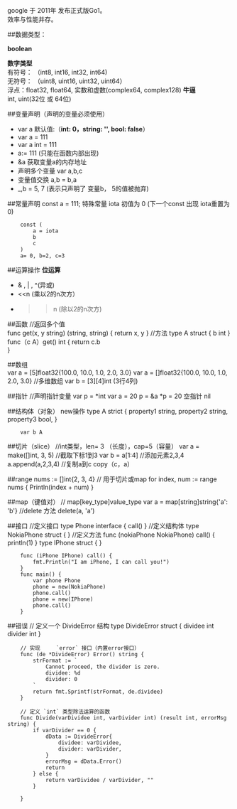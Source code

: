google 于 2011年 发布正式版Go1。  
效率与性能并存。

##数据类型：  

**boolean**  

**数字类型**  
有符号： （int8, int16, int32, int64)  
无符号： （uint8, uint16, uint32, uint64）  
浮点：float32, float64, 实数和虚数(complex64, complex128)     **牛逼**  
int, uint(32位 或 64位)

##变量声明（声明的变量必须使用）
- var a 默认值:（**int: 0，string: '', bool: false**）
- var a = 111
- var a int = 111
- a:= 111 (只能在函数内部出现)
- &a 获取变量a的内存地址
- 声明多个变量 var a,b,c
- 变量值交换 a,b = b,a 
- _,b = 5, 7 (表示只声明了 变量b， 5的值被抛弃)

##常量声明
const a = 111;
特殊常量 iota 初值为 0  (下一个const 出现 iota重置为 0)

		const (
			a = iota
			b
			c
		)
		a= 0, b=2, c=3

##运算操作
 **位运算**
	
- & , | , ^(异或)
- <<n	(乘以2的n次方）
- >>n	(除以2的n次方)

##函数
 		//返回多个值  
		func get(x, y string) (string, string) {
			return x, y
		}
		//方法
		type A struct {
			b int
		}
		func（c A）get() int {
			return c.b		
		}


##数组  
		var a = [5]float32{100.0, 10.0, 1.0, 2.0, 3.0}
		var a = []float32{100.0, 10.0, 1.0, 2.0, 3.0}
		//多维数组
		var b = [3][4]int (3行4列)

##指针
		//声明指针变量
		var p = *int
		var a = 20
		p = &a
		*p = 20
		空指针 nil

##结构体（对象）  new操作
		type A strict {
			property1 string,
			property2 string,
			property3 bool,
		}
		
		var b A

##切片（slice）
		//int类型，len= 3 （长度），cap=5（容量）
		var a = make([]int, 3, 5)
		//截取下标1到3
		var b = a[1:4]
		//添加元素2,3,4
		a.append(a,2,3,4)
		//复制a到c
		copy（c，a）
		
##range
		nums := []int{2, 3, 4}
		// 用于切片或map
		for index, num := range nums {
			Println(index + num)
		}

##map（键值对）
		// map[key_type]value_type
		var a = map[string]string{'a': 'b'}
		//delete 方法
		delete(a, 'a')

##接口
		//定义接口
		type Phone interface {
			call()
		}
		//定义结构体
		type NokiaPhone struct {
		}
		//定义方法
		func (nokiaPhone NokiaPhone) call() {
			println(1)
		}
		type IPhone struct {
		}
		
		func (iPhone IPhone) call() {
		    fmt.Println("I am iPhone, I can call you!")
		}
		func main() {
			var phone Phone
			phone = new(NokiaPhone)
			phone.call()
			phone = new(IPhone)
   			phone.call()	
		}

##错误
		// 定义一个 DivideError 结构
		type DivideError struct {
		    dividee int
		    divider int
		}
		
		// 实现     `error` 接口（内置error接口）
		func (de *DivideError) Error() string {
		    strFormat := `
			    Cannot proceed, the divider is zero.
			    dividee: %d
			    divider: 0
			`
		    return fmt.Sprintf(strFormat, de.dividee)
		}
		
		// 定义 `int` 类型除法运算的函数
		func Divide(varDividee int, varDivider int) (result int, errorMsg string) {
		    if varDivider == 0 {
		        dData := DivideError{
		            dividee: varDividee,
		            divider: varDivider,
		        }
		        errorMsg = dData.Error()
		        return
		    } else {
		        return varDividee / varDivider, ""
		    }
		
		}